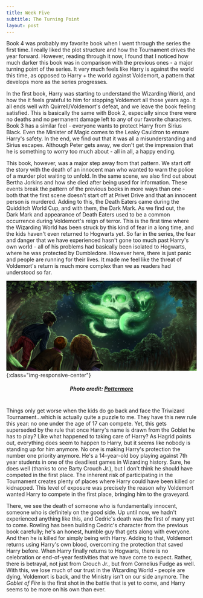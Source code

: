 ```yaml
---
title: Week Five
subtitle: The Turning Point
layout: post
---
```



Book 4 was probably my favorite book when I went through the series the first time. I really liked the plot structure and how the Tournament drives the year forward. However, reading through it now, I found that I noticed how much darker this book was in comparison with the previous ones - a major turning point of the series. It very much feels like Harry is against the world this time, as opposed to Harry + the world against Voldemort, a pattern that develops more as the series progresses.

In the first book, Harry was starting to understand the Wizarding World, and how the it feels grateful to him for stopping Voldemort all those years ago. It all ends well with Quirrell/Voldemort's defeat, and we leave the book feeling satisfied. This is basically the same with Book 2, especially since there were no deaths and no permanent damage left to any of our favorite characters. Book 3 has a similar feel - everyone wants to protect Harry from Sirius Black. Even the Minister of Magic comes to the Leaky Cauldron to ensure Harry's safety. In the end, we find out that it was all a misunderstanding and Sirius escapes. Although Peter gets away, we don't get the impression that he is something to worry too much about - all in all, a happy ending.

This book, however, was a major step away from that pattern. We start off the story with the death of an innocent man who wanted to warn the police of a murder plot waiting to unfold. In the same scene, we also find out about Bertha Jorkins and how she died after being used for information. These events break the pattern of the previous books in more ways than one - both that the first scene doesn't start off at Privet Drive and that an innocent person is murdered. Adding to this, the Death Eaters came during the Quidditch World Cup, and with them, the Dark Mark. As we find out, the Dark Mark and appearance of Death Eaters used to be a common occurrence during Voldemort's reign of terror. This is the first time where the Wizarding World has been struck by this kind of fear in a long time, and the kids haven't even returned to Hogwarts yet. So far in the series, the fear and danger that we have experienced hasn't gone too much past Harry's own world - all of his problems had basically been isolated to Hogwarts, where he was protected by Dumbledore. However here, there is just panic and people are running for their lives. It made me feel like the threat of Voldemort's return is much more complex than we as readers had understood so far.

![The Dark Mark Returns](/assets/images/HarryPotter_PM_B4C9M1_HarryRonHermioneSeeDarkMark_Moment.jpg){:class="img-responsive-center"}
<h5><center>Photo credit: <a href="https://www.pottermore.com/image/the-dark-mark-returns" target="_blank">Pottermore</a></center></h5><br />
Things only get worse when the kids do go back and face the Triwizard Tournament...which is actually quite a puzzle to me. They have this new rule this year: no one under the age of 17 can compete. Yet, this gets superseded by the rule that once Harry's name is drawn from the Goblet he has to play? Like what happened to taking care of Harry? As Hagrid points out, everything does seem to happen to Harry, but it seems like nobody is standing up for him anymore. No one is making Harry's protection the number one priority anymore. He's a 14-year-old boy playing against 7th year students in one of the deadliest games in Wizarding history. Sure, he does well (thanks to one Barty Crouch Jr.), but I don't think he should have competed in the first place. The inherent risk of participating in the Tournament creates plenty of places where Harry could have been killed or kidnapped. This level of exposure was precisely the reason why Voldemort wanted Harry to compete in the first place, bringing him to the graveyard. 

There, we see the death of someone who is fundamentally innocent, someone who is definitely on the good side. Up until now, we hadn't experienced anything like this, and Cedric's death was the first of many yet to come. Rowling has been building Cedric's character from the previous book carefully; he's an honest, humble guy that gets along with everyone. And then he is killed for simply being with Harry. Adding to that, Voldemort returns using Harry's own blood, overcoming the protection that saved Harry before. When Harry finally returns to Hogwarts, there is no celebration or end-of-year festivities that we have come to expect. Rather, there is betrayal, not just from Crouch Jr., but from Cornelius Fudge as well. With this, we lose much of our trust in the Wizarding World - people are dying, Voldemort is back, and the Ministry isn't on our side anymore. The *Goblet of Fire* is the first shot in the battle that is yet to come, and Harry seems to be more on his own than ever.
